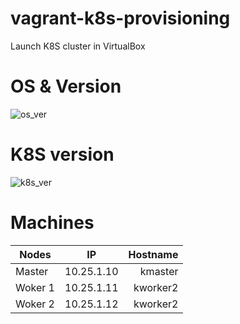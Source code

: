 # vagrant-k8s-provisioning
Launch K8S cluster in VirtualBox

# OS & Version
![os_ver](https://img.shields.io/badge/Debian-bullseye-cyan)

# K8S version
![k8s_ver](https://img.shields.io/badge/Kubernetes-1.2.4-yellow)

# Machines

|  Nodes   |      IP       | Hostname  |
|----------|:-------------:|----------:|
| Master   |  10.25.1.10   | kmaster   |
| Woker 1  |  10.25.1.11   | kworker2  |
| Woker 2  |  10.25.1.12   | kworker2  |